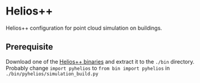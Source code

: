 # Helios++

Helios++ configuration for point cloud simulation on buildings.

## Prerequisite

Download one of the [Helios++ binaries](https://github.com/3dgeo-heidelberg/helios/releases) and extract it to the `./bin` directory. Probably change `import pyhelios` to `from bin import pyhelios` in `./bin/pyhelios/simulation_build.py`
